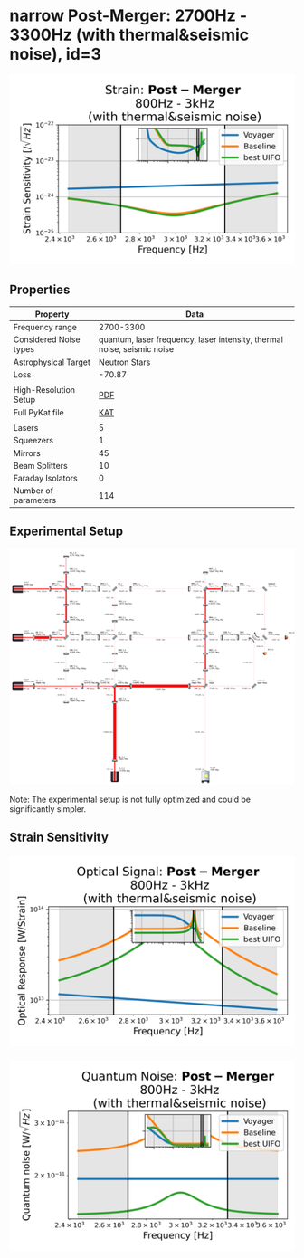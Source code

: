 # narrow Post-Merger: 2700Hz - 3300Hz (with thermal&seismic noise), id=3
<p align="center"><img src="strain.png" alt="Plot of Strain" width="666px"></p>

## Properties
| Property                              | Data                                                       |
| ------------------------------------- | ----------------------------------------------------------------- |
| Frequency range                   | 2700-3300 |
| Considered Noise types                   | quantum, laser frequency, laser intensity, thermal noise, seismic noise |
| Astrophysical Target                   | Neutron Stars |
| Loss               | -70.87 |
|               |  |
| High-Resolution Setup | [PDF](setup.pdf) |
| Full PyKat file       | [KAT](CFGS_1_-70.87_114_1960966819_0_8986882269.txt) |
|               |  |
| Lasers |  5 |
| Squeezers |  1 |
| Mirrors |  45 |
| Beam Splitters |  10 |
| Faraday Isolators |  0 |
| Number of parameters  | 114 |
## Experimental Setup
<p align="center"><img src="setup.png" alt="setup" width="666px"></p>

Note: The experimental setup is not fully optimized and could be significantly simpler.

## Strain Sensitivity<p align="center"><img src="signal.png" alt="Plot of Signal" width="666px"></p>

<p align="center"><img src="noise.png" alt="Plot of Noise" width="666px"></p>

